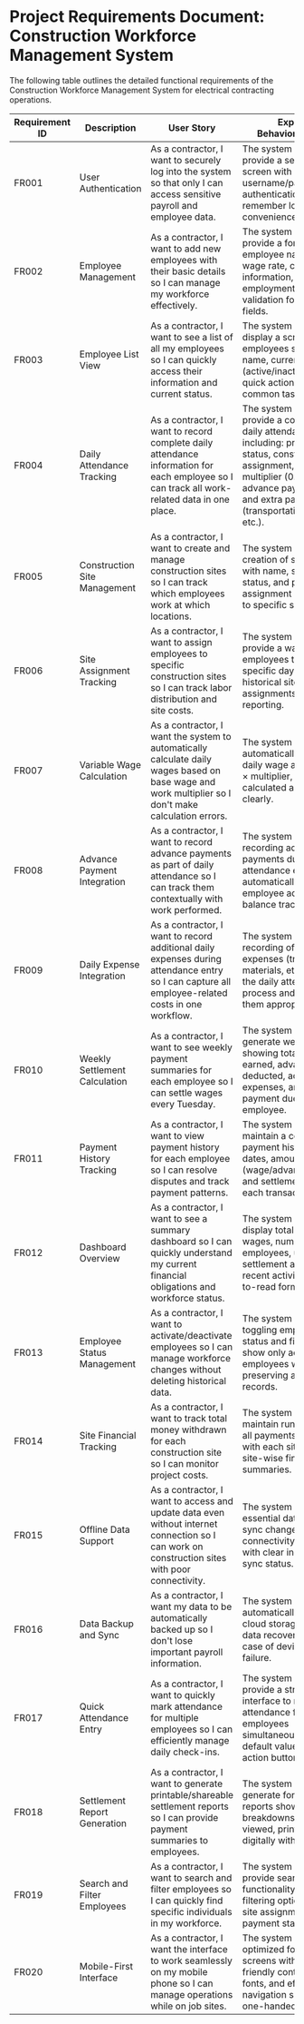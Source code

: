 # **Project Requirements Document: Construction Workforce Management System**

The following table outlines the detailed functional requirements of the Construction Workforce Management System for electrical contracting operations.

| Requirement ID | Description               | User Story                                                                                       | Expected Behavior/Outcome                                                                                                     |
|-----------------|---------------------------|--------------------------------------------------------------------------------------------------|-----------------------------------------------------------------------------------------------------------------------------|
| FR001          | User Authentication       | As a contractor, I want to securely log into the system so that only I can access sensitive payroll and employee data. | The system should provide a secure login screen with username/password authentication and remember login status for convenience. |
| FR002          | Employee Management       | As a contractor, I want to add new employees with their basic details so I can manage my workforce effectively. | The system should provide a form to add employee name, base wage rate, contact information, and employment status with validation for required fields. |
| FR003          | Employee List View        | As a contractor, I want to see a list of all my employees so I can quickly access their information and current status. | The system should display a scrollable list of employees showing name, current status (active/inactive), and quick action buttons for common tasks. |
| FR004          | Daily Attendance Tracking | As a contractor, I want to record complete daily attendance information for each employee so I can track all work-related data in one place. | The system should provide a comprehensive daily attendance form including: present/absent status, construction site assignment, work multiplier (0.5x to 2x), advance payments given, and extra payments (transportation, materials, etc.). |
| FR005          | Construction Site Management | As a contractor, I want to create and manage construction sites so I can track which employees work at which locations. | The system should allow creation of site records with name, start date, and status, and provide assignment of employees to specific sites. |
| FR006          | Site Assignment Tracking  | As a contractor, I want to assign employees to specific construction sites so I can track labor distribution and site costs. | The system should provide a way to assign employees to sites for specific days and track historical site assignments for reporting. |
| FR007          | Variable Wage Calculation | As a contractor, I want the system to automatically calculate daily wages based on base wage and work multiplier so I don't make calculation errors. | The system should automatically compute daily wage as: base wage × multiplier, and display calculated amounts clearly. |
| FR008          | Advance Payment Integration | As a contractor, I want to record advance payments as part of daily attendance so I can track them contextually with work performed. | The system should allow recording advance payments during daily attendance entry and automatically update employee advance balance tracking. |
| FR009          | Daily Expense Integration | As a contractor, I want to record additional daily expenses during attendance entry so I can capture all employee-related costs in one workflow. | The system should allow recording of additional expenses (transport, materials, etc.) as part of the daily attendance process and categorize them appropriately. |
| FR010          | Weekly Settlement Calculation | As a contractor, I want to see weekly payment summaries for each employee so I can settle wages every Tuesday. | The system should generate weekly reports showing total wages earned, advances to be deducted, additional expenses, and net payment due for each employee. |
| FR011          | Payment History Tracking  | As a contractor, I want to view payment history for each employee so I can resolve disputes and track payment patterns. | The system should maintain a complete payment history showing dates, amounts, types (wage/advance/expense), and settlement status for each transaction. |
| FR012          | Dashboard Overview        | As a contractor, I want to see a summary dashboard so I can quickly understand my current financial obligations and workforce status. | The system should display total pending wages, number of active employees, upcoming settlement amounts, and recent activity in an easy-to-read format. |
| FR013          | Employee Status Management | As a contractor, I want to activate/deactivate employees so I can manage workforce changes without deleting historical data. | The system should allow toggling employee active status and filter views to show only active employees while preserving all historical records. |
| FR014          | Site Financial Tracking   | As a contractor, I want to track total money withdrawn for each construction site so I can monitor project costs. | The system should maintain running totals of all payments associated with each site and display site-wise financial summaries. |
| FR015          | Offline Data Support      | As a contractor, I want to access and update data even without internet connection so I can work on construction sites with poor connectivity. | The system should cache essential data locally and sync changes when connectivity is restored, with clear indicators of sync status. |
| FR016          | Data Backup and Sync      | As a contractor, I want my data to be automatically backed up so I don't lose important payroll information. | The system should automatically sync data to cloud storage and provide data recovery options in case of device loss or failure. |
| FR017          | Quick Attendance Entry    | As a contractor, I want to quickly mark attendance for multiple employees so I can efficiently manage daily check-ins. | The system should provide a streamlined interface to mark attendance for multiple employees simultaneously with default values and quick action buttons. |
| FR018          | Settlement Report Generation | As a contractor, I want to generate printable/shareable settlement reports so I can provide payment summaries to employees. | The system should generate formatted reports showing weekly breakdowns that can be viewed, printed, or shared digitally with employees. |
| FR019          | Search and Filter Employees | As a contractor, I want to search and filter employees so I can quickly find specific individuals in my workforce. | The system should provide search functionality by name and filtering options by status, site assignment, or payment status. |
| FR020          | Mobile-First Interface    | As a contractor, I want the interface to work seamlessly on my mobile phone so I can manage operations while on job sites. | The system should be optimized for mobile screens with touch-friendly controls, readable fonts, and efficient navigation suitable for one-handed operation. |